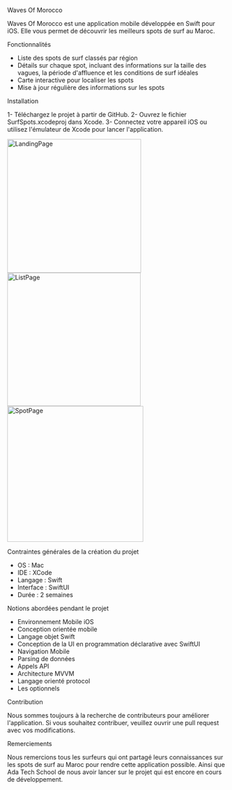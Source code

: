 Waves Of Morocco

Waves Of Morocco est une application mobile développée en Swift pour iOS. Elle vous permet de découvrir les meilleurs spots de surf au Maroc.

Fonctionnalités

- Liste des spots de surf classés par région
- Détails sur chaque spot, incluant des informations sur la taille des vagues, la période d'affluence et les conditions de surf idéales
- Carte interactive pour localiser les spots
- Mise à jour régulière des informations sur les spots

Installation

1- Téléchargez le projet à partir de GitHub.
2- Ouvrez le fichier SurfSpots.xcodeproj dans Xcode.
3- Connectez votre appareil iOS ou utilisez l'émulateur de Xcode pour lancer l'application.



<img width="307" alt="LandingPage" src="https://user-images.githubusercontent.com/78148549/212535282-39f8a829-8af2-4e0e-8bb0-3567fb302add.png"><img width="306" alt="ListPage" src="https://user-images.githubusercontent.com/78148549/212535290-2beaa5a6-f966-4e2e-ab77-44da8cd47638.png"><img width="312" alt="SpotPage" src="https://user-images.githubusercontent.com/78148549/212535293-e57054cf-0eb8-40fb-9ee2-037b9e67395b.png">



Contraintes générales de la création du projet

- OS : Mac
- IDE : XCode
- Langage : Swift
- Interface : SwiftUI
- Durée : 2 semaines

Notions abordées pendant le projet

- Environnement Mobile iOS
- Conception orientée mobile
- Langage objet Swift
- Conception de la UI en programmation déclarative avec SwiftUI
- Navigation Mobile
- Parsing de données
- Appels API
- Architecture MVVM
- Langage orienté protocol
- Les optionnels

Contribution

Nous sommes toujours à la recherche de contributeurs pour améliorer l'application. Si vous souhaitez contribuer, veuillez ouvrir une pull request avec vos modifications.

Remerciements

Nous remercions tous les surfeurs qui ont partagé leurs connaissances sur les spots de surf au Maroc pour rendre cette application possible.
Ainsi que Ada Tech School de nous avoir lancer sur le projet qui est encore en cours de développement.
